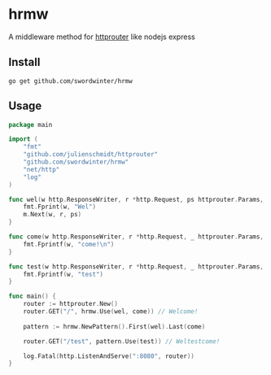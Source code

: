 # hrmw
A middleware method for [httprouter](#https://github.com/julienschmidt/httprouter) like nodejs express

## Install
```
go get github.com/swordwinter/hrmw
```

## Usage
```go
package main

import (
    "fmt"
    "github.com/julienschmidt/httprouter"
    "github.com/swordwinter/hrmw"
    "net/http"
    "log"
)

func wel(w http.ResponseWriter, r *http.Request, ps httprouter.Params, m *hrmw.Middleware) {
    fmt.Fprint(w, "Wel")
    m.Next(w, r, ps)
}

func come(w http.ResponseWriter, r *http.Request, _ httprouter.Params, m *hrmw.Middleware) {
    fmt.Fprintf(w, "come!\n")
}

func test(w http.ResponseWriter, r *http.Request, _ httprouter.Params, m *hrmw.Middleware) {
    fmt.Fprintf(w, "test")
}

func main() {
    router := httprouter.New()
    router.GET("/", hrmw.Use(wel, come)) // Welcome!
	
	pattern := hrmw.NewPattern().First(wel).Last(come)

	router.GET("/test", pattern.Use(test)) // Weltestcome!

    log.Fatal(http.ListenAndServe(":8080", router))
}
```
